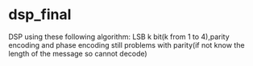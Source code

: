 # dsp_final

DSP using these following algorithm: LSB k bit(k from 1 to 4),parity encoding and phase encoding
still problems with parity(if not know the length of the message so cannot decode)
